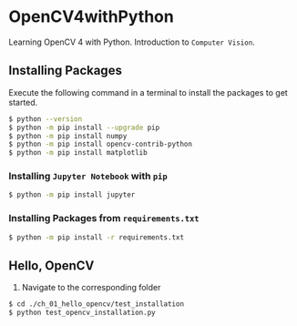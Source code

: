 # OpenCV4withPython
Learning OpenCV 4 with Python. Introduction to `Computer Vision`.

## Installing Packages
Execute the following command in a terminal to install the packages to get started.
```Bash
$ python --version
$ python -m pip install --upgrade pip
$ python -m pip install numpy
$ python -m pip install opencv-contrib-python
$ python -m pip install matplotlib
```

### Installing `Jupyter Notebook` with `pip`
```Bash
$ python -m pip install jupyter
```

### Installing Packages from `requirements.txt`
```Bash
$ python -m pip install -r requirements.txt
```

## Hello, OpenCV
1. Navigate to the corresponding folder
```Bash
$ cd ./ch_01_hello_opencv/test_installation
$ python test_opencv_installation.py
```
